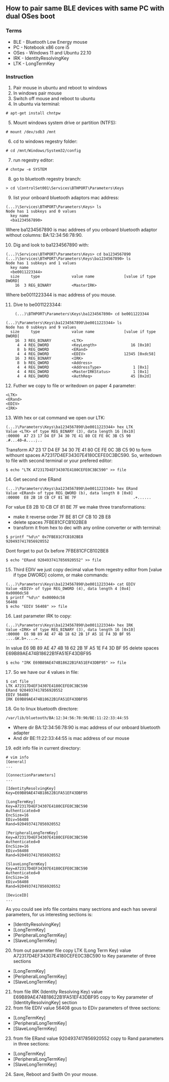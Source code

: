 ## How to pair same BLE devices with same PC with dual OSes boot
### Terms
- BLE - Bluetooth Low Energy mouse
- PC -  Notebook x86 core i5
- OSes - Windows 11 and Ubuntu 22.10
- IRK - IdentityResolvingKey
- LTK - LongTermKey
### Instruction
1. Pair mouse in ubuntu and reboot to windows
2. In windows pair mouse
3. Switch off mouse and reboot to ubuntu
4. In ubuntu via terminal:
```
# apt-get install chntpw
```
5. Mount windows system drive or partition (NTFS):
```
# mount /dev/sdb3 /mnt
```
6. cd to windows regestry folder:
```
# cd /mnt/Windows/System32/config
```
7. run regestry editor:
```
# chntpw -e SYSTEM
```
8. go to bluetooth regestry branch:
```
> cd \ControlSet001\Services\BTHPORT\Parameters\Keys
```
9. list your onboard bluetooth adaptors mac address:
```
(...)\Services\BTHPORT\Parameters\Keys> ls
Node has 1 subkeys and 0 values
  key name
  <ba1234567890>
```
Where ba1234567890 is mac addrees of you onboard bluetooth adaptor without columns: BA:12:34:56:78:90.
  
10. Dig and look to ba1234567890 with:
```
(...)\Services\BTHPORT\Parameters\Keys> cd ba1234567890
(...)\Services\BTHPORT\Parameters\Keys\ba1234567890> ls
Node has 1 subkeys and 1 values
  key name
  <be0011223344>
  size     type              value name             [value if type DWORD]
    16  3 REG_BINARY         <MasterIRK>
```
Where be0011223344 is mac address of you mouse.
    
11. Dive to be0011223344:
```
    (...)\BTHPORT\Parameters\Keys\ba1234567890> cd be0011223344

(...)\Parameters\Keys\ba1234567890\be0011223344> ls
Node has 0 subkeys and 9 values
  size     type              value name             [value if type DWORD]
    16  3 REG_BINARY         <LTK>
     4  4 REG_DWORD          <KeyLength>               16 [0x10]
     8  b REG_QWORD          <ERand>
     4  4 REG_DWORD          <EDIV>                 12345 [0xdc58]
    16  3 REG_BINARY         <IRK>
     8  b REG_QWORD          <Address>
     4  4 REG_DWORD          <AddressType>              1 [0x1]
     4  4 REG_DWORD          <MasterIRKStatus>          1 [0x1]
     4  4 REG_DWORD          <AuthReq>                 45 [0x2d]
```
12. Futher we copy to file or writedown on paper 4 parameter:
```
<LTK>
<ERand>
<EDIV>
<IRK>
```
13. With hex or cat command we open our LTK:
```
(...)\Parameters\Keys\ba1234567890\be0011223344> hex LTK
Value <LTK> of type REG_BINARY (3), data length 16 [0x10]
:00000  A7 23 17 D4 EF 34 30 7E 41 80 CE FE 0C 3B C5 90 .#...40~A....;..
```
Transform A7 23 17 D4 EF 34 30 7E 41 80 CE FE 0C 3B C5 90 to form withount spaces A72317D4EF34307E4180CEFE0C3BC590.
So, writedown to file with second terminal or your prefered editor:
```
$ echo "LTK A72317D4EF34307E4180CEFE0C3BC590" >> file
```
14. Get second one ERand
```
(...)\Parameters\Keys\ba1234567890\be0011223344> hex ERand
Value <ERand> of type REG_QWORD (b), data length 8 [0x8]
:00000  E8 2B 10 CB CF 81 BE 7F                         .+......
```
For value E8 2B 10 CB CF 81 BE 7F we make three transformations:
- make it reverse order 7F BE 81 CF CB 10 2B E8
- delete spaces 7FBE81CFCB102BE8
- transform it from hex to dec with any online converter or with terminal:
```
$ printf "%d\n" 0x7FBE81CFCB102BE8
9204937417856920552
```
Dont forget to put 0x before 7FBE81CFCB102BE8
```
$ echo "ERand 9204937417856920552" >> file
```
15. Third EDIV we just copy decimal value from regestry editor from [value if type DWORD] colomn, or make commands:
```
(...)\Parameters\Keys\ba1234567890\be0011223344> cat EDIV
Value <EDIV> of type REG_DWORD (4), data length 4 [0x4]
0x0000dc58
$ printf "%d\n" 0x0000dc58
56408
$ echo "EDIV 56408" >> file
```
16. Last parameter IRK to copy:
```
(...)\Parameters\Keys\ba1234567890\be0011223344> hex IRK
Value <IRK> of type REG_BINARY (3), data length 16 [0x10]
:00000  E6 9B 89 AE 47 4B 18 62 2B 1F A5 1E F4 3D BF 95 ....GK.b+....=..
```
In value E6 9B 89 AE 47 4B 18 62 2B 1F A5 1E F4 3D BF 95 delete spaces  E69B89AE474B18622B1FA51EF43DBF95
```
$ echo "IRK E69B89AE474B18622B1FA51EF43DBF95" >> file
```
17. So we have our 4 values in file:
```
$ cat file
LTK A72317D4EF34307E4180CEFE0C3BC590
ERand 9204937417856920552
EDIV 56408    
IRK E69B89AE474B18622B1FA51EF43DBF95
```
18. Go to linux bluetooth directore:
```
/var/lib/bluetooth/BA:12:34:56:78:90/BE:11:22:33:44:55
```
- Where dir BA:12:34:56:78:90 is mac address of our onboard bluetooth adapter
- And dir BE:11:22:33:44:55 is mac address of our mouse
19. edit info file in current directory:
```
# vim info
[General]
...
  
[ConnectionParameters]
...
  
[IdentityResolvingKey]
Key=E69B89AE474B18622B1FA51EF43DBF95

[LongTermKey]
Key=A72317D4EF34307E4180CEFE0C3BC590
Authenticated=0
EncSize=16
EDiv=56408
Rand=9204937417856920552

[PeripheralLongTermKey]
Key=A72317D4EF34307E4180CEFE0C3BC590
Authenticated=0
EncSize=16
EDiv=56408
Rand=9204937417856920552

[SlaveLongTermKey]
Key=A72317D4EF34307E4180CEFE0C3BC590
Authenticated=0
EncSize=16
EDiv=56408
Rand=9204937417856920552

[DeviceID]
...
```
As you could see info file contains many sectrions and each has several parameters, for us interesting sections is:
- [IdentityResolvingKey]
- [LongTermKey]
- [PeripheralLongTermKey]
- [SlaveLongTermKey]
20. from out parameter file copy LTK (Long Term Key) value A72317D4EF34307E4180CEFE0C3BC590
to Key parameter of three sections
- [LongTermKey]
- [PeripheralLongTermKey]
- [SlaveLongTermKey]
21. from file IRK (Identity Resolving Key) value E69B89AE474B18622B1FA51EF43DBF95 copy to Key parameter of [IdentityResolvingKey] section
22. from file EDIV value 56408 gous to EDiv parameters of three sections:
- [LongTermKey]
- [PeripheralLongTermKey]
- [SlaveLongTermKey]
23. from file ERand value 9204937417856920552 copy to Rand parameters in three sections:
- [LongTermKey]
- [PeripheralLongTermKey]
- [SlaveLongTermKey]
24. Save, Reboot and Swith On your mouse.
